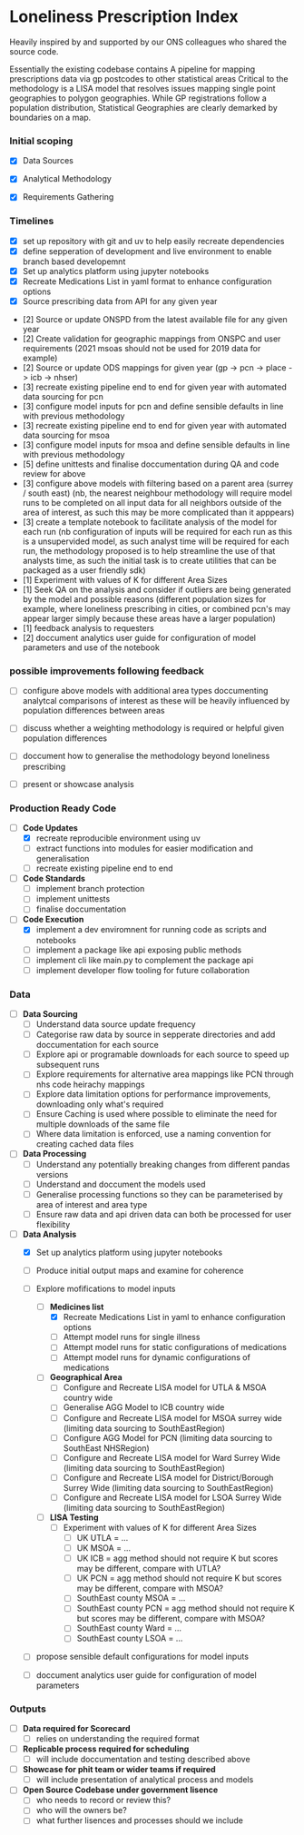# Loneliness Prescription Index
Heavily inspired by and supported by our ONS colleagues who shared the source code.

Essentially the existing codebase contains A pipeline for mapping prescriptions data via gp postcodes to other statistical areas
Critical to the methodology is a LISA model that resolves issues mapping single point geographies to polygon geographies. While GP registrations follow a population distribution, Statistical Geographies are clearly demarked by boundaries on a map.

### Initial scoping
- [x] Data Sources

- [x] Analytical Methodology

- [x] Requirements Gathering


### Timelines
- [x] set up repository with git and uv to help easily recreate dependencies
- [x] define sepperation of development and live environment to enable branch based developemnt
- [x] Set up analytics platform using jupyter notebooks
- [x] Recreate Medications List in yaml format to enhance configuration options
- [x] Source prescribing data from API for any given year
- [2] Source or update ONSPD from the latest available file for any given year
- [2] Create validation for geographic mappings from ONSPC and user requirements (2021 msoas should not be used for 2019 data for example)
- [2] Source or update ODS mappings for given year (gp -> pcn -> place -> icb -> nhser)
- [3] recreate existing pipeline end to end for given year with automated data sourcing for pcn
- [3] configure model inputs for pcn and define sensible defaults in line with previous methodology
- [3] recreate existing pipeline end to end for given year with automated data sourcing for msoa
- [3] configure model inputs for msoa and define sensible defaults in line with previous methodology
- [5] define unittests and finalise doccumentation during QA and code review for above
- [3] configure above models with filtering based on a parent area (surrey / south east) (nb, the nearest neighbour methodology will require model runs to be completed on all input data for all neighbors outside of the area of interest, as such this may be more complicated than it apppears)
- [3] create a template notebook to facilitate analysis of the model for each run (nb configuration of inputs will be required for each run as this is a unsupervided model, as such analyst time will be required for each run, the methodology proposed is to help streamline the use of that analysts time, as such the initial task is to create utilities that can be packaged as a user friendly sdk)
- [1] Experiment with values of K for different Area Sizes
- [1] Seek QA on the analysis and consider if outliers are being generated by the model and possible reasons (different population sizes for example, where loneliness prescribing in cities, or combined pcn's may appear larger simply because these areas have a larger population)
- [1] feedback analysis to requesters
- [2] doccument analytics user guide for configuration of model parameters and use of the notebook
### possible improvements following feedback
- [ ] configure above models with additional area types doccumenting analytcal comparisons of interest as these will be heavily influenced by population differences between areas
- [ ] discuss whether a weighting methodology is required or helpful given population differences
- [ ] doccument how to generalise the methodology beyond loneliness prescribing
- [ ] present or showcase analysis




### Production Ready Code
- [ ] __Code Updates__
  - [x] recreate reproducible environment using uv
  - [ ] extract functions into modules for easier modification and generalisation
  - [ ] recreate existing pipeline end to end

- [ ] __Code Standards__
  - [ ] implement branch protection
  - [ ] implement unittests
  - [ ] finalise doccumentation

- [ ] __Code Execution__
  - [x] implement a dev enviromnent for running code as scripts and notebooks 
  - [ ] implement a package like api exposing public methods
  - [ ] implement cli like main.py to complement the package api
  - [ ] implement developer flow tooling for future collaboration

### Data
- [ ] __Data Sourcing__
  - [ ] Understand data source update frequency
  - [ ] Categorise raw data by source in sepperate directories and add doccumentation for each source
  - [ ] Explore api or programable downloads for each source to speed up subsequent runs
  - [ ] Explore requirements for alternative area mappings like PCN through nhs code heirachy mappings
  - [ ] Explore data limitation options for performance improvements, downloading only what's required
  - [ ] Ensure Caching is used where possible to eliminate the need for multiple downloads of the same file
  - [ ] Where data limitation is enforced, use a naming convention for creating cached data files

- [ ] __Data Processing__
  - [ ] Understand any potentially breaking changes from different pandas versions
  - [ ] Understand and doccument the models used
  - [ ] Generalise processing functions so they can be parameterised by area of interest and area type
  - [ ] Ensure raw data and api driven data can both be processed for user flexibility

- [ ] __Data Analysis__
  - [x] Set up analytics platform using jupyter notebooks
  - [ ] Produce initial output maps and examine for coherence
  - [ ] Explore mofifications to model inputs
    - [ ] __Medicines list__
      - [x] Recreate Medications List in yaml to enhance configuration options
      - [ ] Attempt model runs for single illness
      - [ ] Attempt model runs for static configurations of medications
      - [ ] Attempt model runs for dynamic configurations of medications
    - [ ] __Geographical Area__
      - [ ] Configure and Recreate LISA model for UTLA & MSOA country wide
      - [ ] Generalise AGG Model to ICB country wide
      - [ ] Configure and Recreate LISA model for MSOA surrey wide (limiting data sourcing to SouthEastRegion)
      - [ ] Configure AGG Model for PCN (limiting data sourcing to SouthEast NHSRegion)
      - [ ] Configure and Recreate LISA model for Ward Surrey Wide (limiting data sourcing to SouthEastRegion)
      - [ ] Configure and Recreate LISA model for District/Borough Surrey Wide (limiting data sourcing to SouthEastRegion)
      - [ ] Configure and Recreate LISA model for LSOA Surrey Wide (limiting data sourcing to SouthEastRegion)
    - [ ] __LISA Testing__
      - [ ] Experiment with values of K for different Area Sizes
        - [ ] UK UTLA = ...
        - [ ] UK MSOA = ...
        - [ ] UK ICB = agg method should not require K but scores may be different, compare with UTLA?
        - [ ] UK PCN = agg method should not require K but scores may be different, compare with MSOA?
        - [ ] SouthEast county MSOA = ...
        - [ ] SouthEast county PCN = agg method should not require K but scores may be different, compare with MSOA?
        - [ ] SouthEast county Ward = ...
        - [ ] SouthEast county LSOA = ...
  - [ ] propose sensible default configurations for model inputs
  - [ ] doccument analytics user guide for configuration of model parameters


### Outputs
- [ ] __Data required for Scorecard__
  - [ ] relies on understanding the required format

- [ ] __Replicable process required for scheduling__
  - [ ] will include doccumentation and testing described above

- [ ] __Showcase for phit team or wider teams if required__
  - [ ] will include presentation of analytical process and models

- [ ] __Open Source Codebase under government lisence__
  - [ ] who needs to record or review this?
  - [ ] who will the owners be?
  - [ ] what further lisences and processes should we include